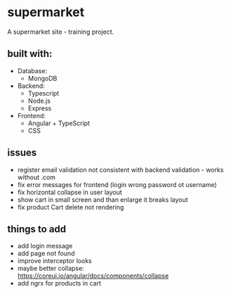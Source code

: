 # supermarket

A supermarket site - training project.

## built with:
- Database: 
  - MongoDB
- Backend: 
  - Typescript
  - Node.js
  - Express
- Frontend: 
  - Angular + TypeScript
  - CSS

## issues
- register email validation not consistent with backend validation - works without .com
- fix error messages for frontend (login wrong password ot username)
- fix horizontal collapse in user layout
- show cart in small screen and than enlarge it breaks layout
- fix product Cart delete not rendering

## things to add
- add login message
- add page not found
- improve interceptor looks
- maybe better collapse: https://coreui.io/angular/docs/components/collapse
- add ngrx for products in cart

